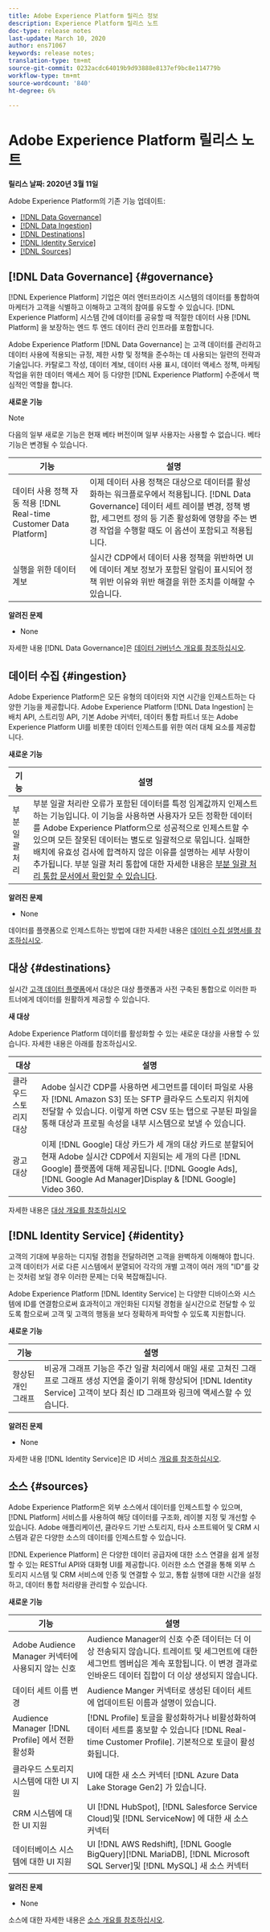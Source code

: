 ```yaml
---
title: Adobe Experience Platform 릴리스 정보
description: Experience Platform 릴리스 노트
doc-type: release notes
last-update: March 10, 2020
author: ens71067
keywords: release notes;
translation-type: tm+mt
source-git-commit: 0232acdc64019b9d93888e8137ef9bc8e114779b
workflow-type: tm+mt
source-wordcount: '840'
ht-degree: 6%

---
```



# Adobe Experience Platform 릴리스 노트

**릴리스 날짜: 2020년 3월 11일**

Adobe Experience Platform의 기존 기능 업데이트:

* [[!DNL Data Governance]](#governance)
* [[!DNL Data Ingestion]](#ingestion)
* [[!DNL Destinations]](#destinations)
* [[!DNL Identity Service]](#identity)
* [[!DNL Sources]](#sources)

## [!DNL Data Governance] {#governance}

[!DNL Experience Platform] 기업은 여러 엔터프라이즈 시스템의 데이터를 통합하여 마케터가 고객을 식별하고 이해하고 고객의 참여를 유도할 수 있습니다. [!DNL Experience Platform] 시스템 간에 데이터를 공유할 때 적절한 데이터 사용 [!DNL Platform] 을 보장하는 엔드 투 엔드 데이터 관리 인프라를 포함합니다.

Adobe Experience Platform [!DNL Data Governance] 는 고객 데이터를 관리하고 데이터 사용에 적용되는 규정, 제한 사항 및 정책을 준수하는 데 사용되는 일련의 전략과 기술입니다. 카탈로그 작성, 데이터 계보, 데이터 사용 표시, 데이터 액세스 정책, 마케팅 작업을 위한 데이터 액세스 제어 등 다양한 [!DNL Experience Platform] 수준에서 핵심적인 역할을 합니다.

**새로운 기능**

>[!NOTE]
>
>다음의 일부 새로운 기능은 현재 베타 버전이며 일부 사용자는 사용할 수 없습니다. 베타 기능은 변경될 수 있습니다.

| 기능 | 설명 |
| ------- | ----------- |
| 데이터 사용 정책 자동 적용 [!DNL Real-time Customer Data Platform] | 이제 데이터 사용 정책은 대상으로 데이터를 활성화하는 워크플로우에서 적용됩니다. [!DNL Data Governance] 데이터 세트 레이블 변경, 정책 병합, 세그먼트 정의 등 기존 활성화에 영향을 주는 변경 작업을 수행할 때도 이 옵션이 포함되고 적용됩니다. |
| 실행을 위한 데이터 계보 | 실시간 CDP에서 데이터 사용 정책을 위반하면 UI에 데이터 계보 정보가 포함된 알림이 표시되어 정책 위반 이유와 위반 해결을 위한 조치를 이해할 수 있습니다. |


**알려진 문제**

* None

자세한 내용 [!DNL Data Governance]은 [데이터 거버넌스 개요를 참조하십시오](../../data-governance/home.md).

## 데이터 수집 {#ingestion}

Adobe Experience Platform은 모든 유형의 데이터와 지연 시간을 인제스트하는 다양한 기능을 제공합니다. Adobe Experience Platform [!DNL Data Ingestion] 는 배치 API, 스트리밍 API, 기본 Adobe 커넥터, 데이터 통합 파트너 또는 Adobe Experience Platform UI를 비롯한 데이터 인제스트를 위한 여러 대체 요소를 제공합니다.

**새로운 기능**

| 기능 | 설명 |
|------- | -----------|
| 부분 일괄 처리 | 부분 일괄 처리란 오류가 포함된 데이터를 특정 임계값까지 인제스트하는 기능입니다. 이 기능을 사용하면 사용자가 모든 정확한 데이터를 Adobe Experience Platform으로 성공적으로 인제스트할 수 있으며 모든 잘못된 데이터는 별도로 일괄적으로 묶입니다. 실패한 배치에 유효성 검사에 합격하지 않은 이유를 설명하는 세부 사항이 추가됩니다. 부분 일괄 처리 통합에 대한 자세한 내용은 [부분 일괄 처리 통합 문서에서 확인할 수 있습니다](../../ingestion/batch-ingestion/partial.md). |

**알려진 문제**

* None

데이터를 플랫폼으로 인제스트하는 방법에 대한 자세한 내용은 [데이터 수집 설명서를 참조하십시오](../../ingestion/home.md).


## 대상 {#destinations}

실시간 [고객 데이터 플랫폼](../../rtcdp/overview.md)에서 대상은 대상 플랫폼과 사전 구축된 통합으로 이러한 파트너에게 데이터를 원활하게 제공할 수 있습니다.

**새 대상**

Adobe Experience Platform 데이터를 활성화할 수 있는 새로운 대상을 사용할 수 있습니다. 자세한 내용은 아래를 참조하십시오.

| 대상 | 설명 |
|--- | ---|
| 클라우드 스토리지 대상 | Adobe 실시간 CDP를 사용하면 세그먼트를 데이터 파일로 사용자 [!DNL Amazon S3] 또는 SFTP 클라우드 스토리지 위치에 전달할 수 있습니다. 이렇게 하면 CSV 또는 탭으로 구분된 파일을 통해 대상과 프로필 속성을 내부 시스템으로 보낼 수 있습니다. |
| 광고 대상 | 이제 [!DNL Google] 대상 카드가 세 개의 대상 카드로 분할되어 현재 Adobe 실시간 CDP에서 지원되는 세 개의 다른 [!DNL Google] 플랫폼에 대해 제공됩니다. [!DNL Google Ads], [!DNL Google Ad Manager]Display &amp; [!DNL Google] Video 360. |

자세한 내용은 [대상 개요를 참조하십시오](../../rtcdp/destinations/destinations-overview.md)

## [!DNL Identity Service] {#identity}

고객의 기대에 부응하는 디지털 경험을 전달하려면 고객을 완벽하게 이해해야 합니다. 고객 데이터가 서로 다른 시스템에서 분열되어 각각의 개별 고객이 여러 개의 &quot;ID&quot;를 갖는 것처럼 보일 경우 이러한 문제는 더욱 복잡해집니다.

Adobe Experience Platform [!DNL Identity Service] 는 다양한 디바이스와 시스템에 ID를 연결함으로써 효과적이고 개인화된 디지털 경험을 실시간으로 전달할 수 있도록 함으로써 고객 및 고객의 행동을 보다 정확하게 파악할 수 있도록 지원합니다.

**새로운 기능**

| 기능 | 설명 |
| ------- | ----------- |
| 향상된 개인 그래프 | 비공개 그래프 기능은 주간 일괄 처리에서 매일 새로 고쳐진 그래프로 그래프 생성 지연을 줄이기 위해 향상되어 [!DNL Identity Service] 고객이 보다 최신 ID 그래프와 링크에 액세스할 수 있습니다. |

**알려진 문제**

* None

자세한 내용 [!DNL Identity Service]은 ID 서비스 [개요를 참조하십시오](../../identity-service/home.md).

## 소스 {#sources}

Adobe Experience Platform은 외부 소스에서 데이터를 인제스트할 수 있으며, [!DNL Platform] 서비스를 사용하여 해당 데이터를 구조화, 레이블 지정 및 개선할 수 있습니다. Adobe 애플리케이션, 클라우드 기반 스토리지, 타사 소프트웨어 및 CRM 시스템과 같은 다양한 소스의 데이터를 인제스트할 수 있습니다.

[!DNL Experience Platform] 은 다양한 데이터 공급자에 대한 소스 연결을 쉽게 설정할 수 있는 RESTful API와 대화형 UI를 제공합니다. 이러한 소스 연결을 통해 외부 스토리지 시스템 및 CRM 서비스에 인증 및 연결할 수 있고, 통합 실행에 대한 시간을 설정하고, 데이터 통합 처리량을 관리할 수 있습니다.

**새로운 기능**

| 기능 | 설명 |
| ------- | ----------- |
| Adobe Audience Manager 커넥터에 사용되지 않는 신호 | Audience Manager의 신호 수준 데이터는 더 이상 전송되지 않습니다. 트레이트 및 세그먼트에 대한 세그먼트 멤버십은 계속 포함됩니다. 이 변경 결과로 인바운드 데이터 집합이 더 이상 생성되지 않습니다. |
| 데이터 세트 이름 변경 | Audience Manger 커넥터로 생성된 데이터 세트에 업데이트된 이름과 설명이 있습니다. |
| Audience Manager [!DNL Profile] 에서 전환 활성화 | [!DNL Profile] 토글을 활성화하거나 비활성화하여 데이터 세트를 홍보할 수 있습니다 [!DNL Real-time Customer Profile]. 기본적으로 토글이 활성화됩니다. |
| 클라우드 스토리지 시스템에 대한 UI 지원 | UI에 대한 새 소스 커넥터 [!DNL Azure Data Lake Storage Gen2] 가 있습니다. |
| CRM 시스템에 대한 UI 지원 | UI [!DNL HubSpot], [!DNL Salesforce Service Cloud]및 [!DNL ServiceNow] 에 대한 새 소스 커넥터 |
| 데이터베이스 시스템에 대한 UI 지원 | UI [!DNL AWS Redshift], [!DNL Google BigQuery][!DNL MariaDB], [!DNL Microsoft SQL Server]및 [!DNL MySQL] 새 소스 커넥터 |

**알려진 문제**

* None

소스에 대한 자세한 내용은 [소스 개요를 참조하십시오](../../sources/home.md).